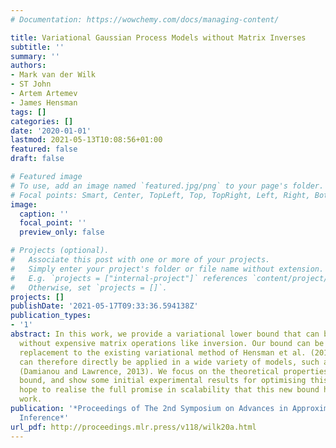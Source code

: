```yaml
---
# Documentation: https://wowchemy.com/docs/managing-content/

title: Variational Gaussian Process Models without Matrix Inverses
subtitle: ''
summary: ''
authors:
- Mark van der Wilk
- ST John
- Artem Artemev
- James Hensman
tags: []
categories: []
date: '2020-01-01'
lastmod: 2021-05-13T10:08:56+01:00
featured: false
draft: false

# Featured image
# To use, add an image named `featured.jpg/png` to your page's folder.
# Focal points: Smart, Center, TopLeft, Top, TopRight, Left, Right, BottomLeft, Bottom, BottomRight.
image:
  caption: ''
  focal_point: ''
  preview_only: false

# Projects (optional).
#   Associate this post with one or more of your projects.
#   Simply enter your project's folder or file name without extension.
#   E.g. `projects = ["internal-project"]` references `content/project/deep-learning/index.md`.
#   Otherwise, set `projects = []`.
projects: []
publishDate: '2021-05-17T09:33:36.594138Z'
publication_types:
- '1'
abstract: In this work, we provide a variational lower bound that can be computed
  without expensive matrix operations like inversion. Our bound can be used as a drop-in
  replacement to the existing variational method of Hensman et al. (2013, 2015), and
  can therefore directly be applied in a wide variety of models, such as deep GPs
  (Damianou and Lawrence, 2013). We focus on the theoretical properties of this new
  bound, and show some initial experimental results for optimising this bound. We
  hope to realise the full promise in scalability that this new bound has in future
  work.
publication: '*Proceedings of The 2nd Symposium on Advances in Approximate Bayesian
  Inference*'
url_pdf: http://proceedings.mlr.press/v118/wilk20a.html
---
```

